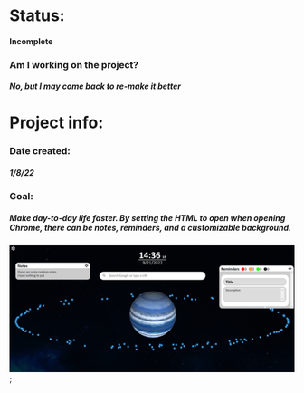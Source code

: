 # Status:
#### Incomplete
### Am I working on the project?
##### No, but I may come back to re-make it better
# Project info:
### Date created:
##### 1/8/22
### Goal:
##### Make day-to-day life faster. By setting the HTML to open when opening Chrome, there can be notes, reminders, and a customizable background.

![Example of project](https://github.com/coltonk1/Code/blob/main/Default%20Browser%20Planet/example-image.png);